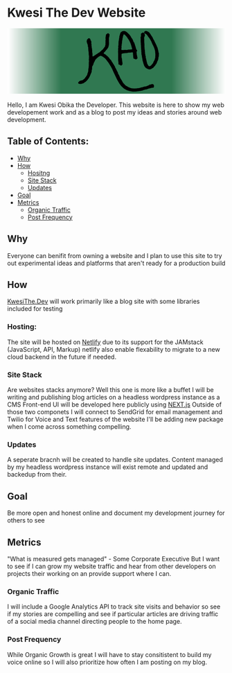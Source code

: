 # Kwesi The Dev Website

![Kwesi The Dev Logo - Intitials K A O](./public/KwesiTheDevLogo3.png)

Hello, I am Kwesi Obika the Developer. This website is here to show my web developement work and as a blog to post my ideas and stories around web development.

## Table of Contents:

- [Why](#why)
- [How](#how)
  - [Hositng](#hosting)
  - [Site Stack](#site-stack)
  - [Updates](#updates)
- [Goal](#goal)
- [Metrics](#metrics)
  - [Organic Traffic](#organic-traffic)
  - [Post Frequency](#post-frequency)

## Why
Everyone can benifit from owning a website and I plan to use this site to try out experimental ideas and platforms that aren't ready for a production build
## How
[KwesiThe.Dev](https://kwesithe.dev) will work primarily like a blog site with some libraries included for testing 

### Hosting:
The site will be hosted on [Netlify](https://netlify.com) due to its support for the JAMstack (JavaScript, API, Markup) netlify also enable flexability to migrate to a new cloud backend in the future if needed.

### Site Stack
Are websites stacks anymore? Well this one is more like a buffet
I will be writing and publishing blog articles on a headless wordpress instance as a CMS
Front-end UI will be developed here publicly using [NEXT.js](https://nextjs.org)
Outside of those two componets I will connect to SendGrid for email management and Twilio for Voice and Text features of the website
I'll be adding new package when I come across something compelling.

### Updates
A seperate bracnh will be created to handle site updates. Content managed by my headless wordpress instance will exist remote and updated and backedup from their. 

## Goal
Be more open and honest online and document my development journey for others to see

## Metrics
"What is measured gets managed" - Some Corporate Executive
But I want to see if I can grow my website traffic and hear from other developers on projects their working on an provide support where I can.

### Organic Traffic
I will include a Google Analytics API to track site visits and behavior so see if my stories are compelling and see if particular articles are driving traffic of a social media channel directing people to the home page.

### Post Frequency
While Organic Growth is great I will have to stay consitistent to build my voice online so I will also prioritize how often I am posting on my blog.  

